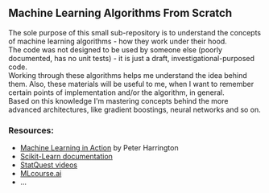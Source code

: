 ## Machine Learning Algorithms From Scratch

The sole purpose of this small sub-repository is to understand the concepts of machine learning algorithms - how they work under their hood. </br>
The code was not designed to be used by someone else (poorly documented, has no unit tests) - it is just a draft, investigational-purposed code. </br>
Working through these algorithms helps me understand the idea behind them. Also, these materials will be useful to me, when I want to remember certain points of implementation and/or the algorithm, in general.</br>
Based on this knowledge I'm mastering concepts behind the more advanced architectures, like gradient boostings, neural networks and so on.

### Resources:
 - [Machine Learning in Action](https://www.manning.com/books/machine-learning-in-action) by Peter Harrington
 - [Scikit-Learn documentation](https://scikit-learn.org/stable/)
 - [StatQuest videos](https://www.youtube.com/channel/UCtYLUTtgS3k1Fg4y5tAhLbw)
 - [MLcourse.ai](https://mlcourse.ai/)
 - ...